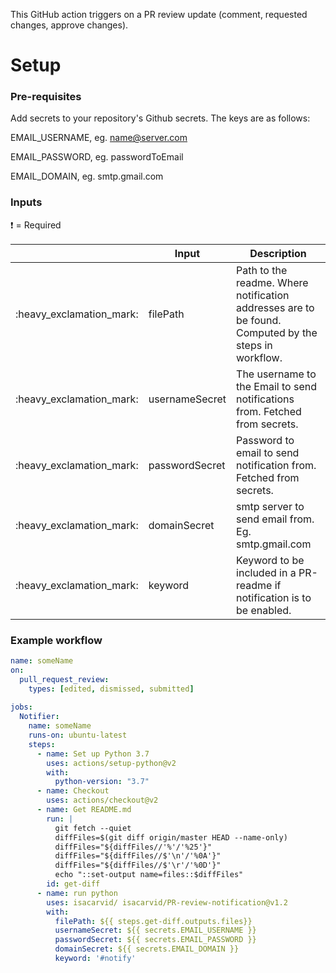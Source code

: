 This GitHub action triggers on a PR review update (comment, requested changes, approve changes).  

# Setup
### Pre-requisites
Add secrets to your repository's Github secrets. The keys are as follows:

EMAIL_USERNAME, eg. name@server.com

EMAIL_PASSWORD, eg. passwordToEmail

EMAIL_DOMAIN, eg. smtp.gmail.com

    
### Inputs

:heavy_exclamation_mark: = Required

<table>
  <thead>
    <tr>
      <th width="1%">&nbsp;</th>
      <th width="20%">Input</th>
      <th width="69%">Description</th>
    </tr>
  </thead>
  <tbody>
    <tr>
      <td>:heavy_exclamation_mark:</td>
      <td>filePath</td>
      <td>Path to the readme. Where notification addresses are to be found. Computed by the steps in workflow.</td>
    </tr>
    <tr>
      <td>:heavy_exclamation_mark:</td>
      <td>usernameSecret</td>
      <td>The username to the Email to send notifications from. Fetched from secrets.</td>
    </tr>
    <tr>
      <td>:heavy_exclamation_mark:</td>
      <td>passwordSecret</td>
      <td>
        Password to email to send notification from. Fetched from secrets.
       </td>
    </tr>
    <tr>
      <td>:heavy_exclamation_mark:</td>
      <td>domainSecret</td>
      <td>smtp server to send email from. Eg. smtp.gmail.com</td>
    </tr>
    <tr>
      <td>:heavy_exclamation_mark:</td>
      <td>keyword</td>
      <td>
       Keyword to be included in a PR-readme if notification is to be enabled.
      </td>
    </tr>
  </tbody>
</table>
          
### Example workflow
```yaml
name: someName
on:
  pull_request_review:
    types: [edited, dismissed, submitted]
  
jobs:
  Notifier:
    name: someName
    runs-on: ubuntu-latest
    steps:
      - name: Set up Python 3.7
        uses: actions/setup-python@v2
        with:
          python-version: "3.7"
      - name: Checkout
        uses: actions/checkout@v2
      - name: Get README.md
        run: |
          git fetch --quiet
          diffFiles=$(git diff origin/master HEAD --name-only)
          diffFiles="${diffFiles//'%'/'%25'}"
          diffFiles="${diffFiles//$'\n'/'%0A'}"
          diffFiles="${diffFiles//$'\r'/'%0D'}"
          echo "::set-output name=files::$diffFiles"
        id: get-diff
      - name: run python
        uses: isacarvid/ isacarvid/PR-review-notification@v1.2
        with:
          filePath: ${{ steps.get-diff.outputs.files}}
          usernameSecret: ${{ secrets.EMAIL_USERNAME }}
          passwordSecret: ${{ secrets.EMAIL_PASSWORD }}
          domainSecret: ${{ secrets.EMAIL_DOMAIN }}
          keyword: '#notify'

